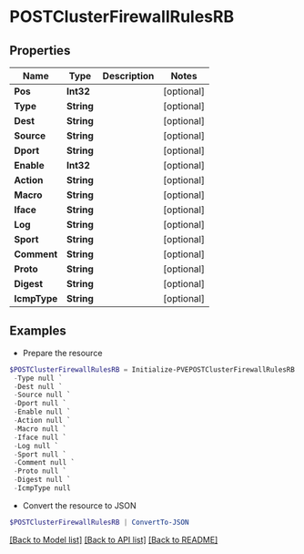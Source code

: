 # POSTClusterFirewallRulesRB
## Properties

Name | Type | Description | Notes
------------ | ------------- | ------------- | -------------
**Pos** | **Int32** |  | [optional] 
**Type** | **String** |  | [optional] 
**Dest** | **String** |  | [optional] 
**Source** | **String** |  | [optional] 
**Dport** | **String** |  | [optional] 
**Enable** | **Int32** |  | [optional] 
**Action** | **String** |  | [optional] 
**Macro** | **String** |  | [optional] 
**Iface** | **String** |  | [optional] 
**Log** | **String** |  | [optional] 
**Sport** | **String** |  | [optional] 
**Comment** | **String** |  | [optional] 
**Proto** | **String** |  | [optional] 
**Digest** | **String** |  | [optional] 
**IcmpType** | **String** |  | [optional] 

## Examples

- Prepare the resource
```powershell
$POSTClusterFirewallRulesRB = Initialize-PVEPOSTClusterFirewallRulesRB  -Pos null `
 -Type null `
 -Dest null `
 -Source null `
 -Dport null `
 -Enable null `
 -Action null `
 -Macro null `
 -Iface null `
 -Log null `
 -Sport null `
 -Comment null `
 -Proto null `
 -Digest null `
 -IcmpType null
```

- Convert the resource to JSON
```powershell
$POSTClusterFirewallRulesRB | ConvertTo-JSON
```

[[Back to Model list]](../README.md#documentation-for-models) [[Back to API list]](../README.md#documentation-for-api-endpoints) [[Back to README]](../README.md)

